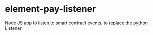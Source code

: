 # element-pay-listener
Node JS app to listen to smart contract events, to replace the python Listener
